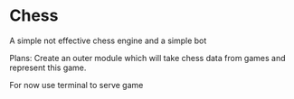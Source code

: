 # Chess
A simple not effective chess engine and a simple bot


Plans: Create an outer module which will take chess data from games and represent this game.

For now use terminal to serve game
